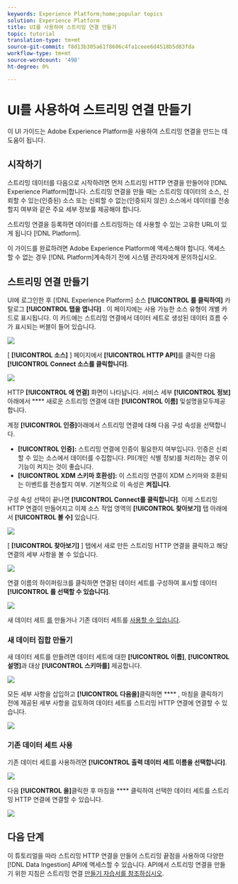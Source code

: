 ```yaml
---
keywords: Experience Platform;home;popular topics
solution: Experience Platform
title: UI를 사용하여 스트리밍 연결 만들기
topic: tutorial
translation-type: tm+mt
source-git-commit: f8d13b305a61f8606c4fa1ceee6d4518b5d83fda
workflow-type: tm+mt
source-wordcount: '498'
ht-degree: 0%

---
```



# UI를 사용하여 스트리밍 연결 만들기

이 UI 가이드는 Adobe Experience Platform을 사용하여 스트리밍 연결을 만드는 데 도움이 됩니다.

## 시작하기

스트리밍 데이터를 다음으로 시작하려면 먼저 스트리밍 HTTP 연결을 만들어야 [!DNL Experience Platform]합니다. 스트리밍 연결을 만들 때는 스트리밍 데이터의 소스, 신뢰할 수 있는(인증된) 소스 또는 신뢰할 수 없는(인증되지 않은) 소스에서 데이터를 전송할지 여부와 같은 주요 세부 정보를 제공해야 합니다.

스트리밍 연결을 등록하면 데이터를 스트리밍하는 데 사용할 수 있는 고유한 URL이 있게 됩니다 [!DNL Platform].

이 가이드를 완료하려면 Adobe Experience Platform에 액세스해야 합니다. 액세스할 수 없는 경우 [!DNL Platform]계속하기 전에 시스템 관리자에게 문의하십시오.

## 스트리밍 연결 만들기

UI에 로그인한 후 [!DNL Experience Platform] 소스 **[!UICONTROL 를 클릭하여]** 카탈로그 **[!UICONTROL 탭을 엽니다]** . 이 페이지에는 사용 가능한 소스 유형이 개별 카드로 표시됩니다. 이 카드에는 스트리밍 연결에서 데이터 세트로 생성된 데이터 흐름 수가 표시되는 버블이 들어 있습니다.

![](../images/streaming-ingestion/ui/click-sources.png)

[ **[!UICONTROL 소스]** ] 페이지에서 **[!UICONTROL HTTP API]**&#x200B;를 클릭한 다음 **[!UICONTROL Connect 소스를 클릭합니다]**.

![](../images/streaming-ingestion/ui/click-connect-source.png)

HTTP **[!UICONTROL 에 연결]** 화면이 나타납니다. 서비스 세부 **[!UICONTROL 정보]**&#x200B;아래에서 **** 새로운 스트리밍 연결에 대한 **[!UICONTROL 이름]** 및설명을모두제공합니다.

계정 **[!UICONTROL 인증]**&#x200B;아래에서 스트리밍 연결에 대해 다음 구성 속성을 선택합니다.

- **[!UICONTROL 인증]:** 스트리밍 연결에 인증이 필요한지 여부입니다. 인증은 신뢰할 수 있는 소스에서 데이터를 수집합니다. PII(개인 식별 정보)를 처리하는 경우 이 기능이 켜지는 것이 좋습니다.
- **[!UICONTROL XDM 스키마 호환성]:** 이 스트리밍 연결이 XDM 스키마와 호환되는 이벤트를 전송할지 여부. 기본적으로 이 속성은 **켜집니다**.

구성 속성 선택이 끝나면 **[!UICONTROL Connect를 클릭합니다]**. 이제 스트리밍 HTTP 연결이 만들어지고 이제 소스 작업 영역의 **[!UICONTROL 찾아보기]** 탭 아래에서 **[!UICONTROL 볼 수]** 있습니다.

![](../images/streaming-ingestion/ui/http-sources-details.png)

[ **[!UICONTROL 찾아보기]** ] 탭에서 새로 만든 스트리밍 HTTP 연결을 클릭하고 해당 연결의 세부 사항을 볼 수 있습니다.

![](../images/streaming-ingestion/ui/browse-sources.png)

연결 이름의 하이퍼링크를 클릭하면 연결된 데이터 세트를 구성하여 표시할 데이터 **[!UICONTROL 를 선택할 수 있습니다]**.

![](../images/streaming-ingestion/ui/select-data.png)

새 데이터 세트 [를](#create-a-new-dataset) 만들거나 기존 데이터 세트를 [사용할 수 있습니다](#use-an-existing-dataset).

### 새 데이터 집합 만들기

새 데이터 세트를 만들려면 데이터 세트에 대한 **[!UICONTROL 이름]**, **[!UICONTROL 설명]**&#x200B;과 대상 **[!UICONTROL 스키마를]** 제공합니다.

![](../images/streaming-ingestion/ui/create-new-dataset.png)

모든 세부 사항을 삽입하고 **[!UICONTROL 다음을]**&#x200B;클릭하면 **** , 마침을 클릭하기 전에 제공된 세부 사항을 검토하여 데이터 세트를 스트리밍 HTTP 연결에 연결할 수 있습니다.

![](../images/streaming-ingestion/ui/review-create-new-dataset.png)

### 기존 데이터 세트 사용

기존 데이터 세트를 사용하려면 **[!UICONTROL 출력 데이터 세트 이름을 선택합니다]**.

![](../images/streaming-ingestion/ui/use-existing-dataset.png)

다음 **[!UICONTROL 을]**&#x200B;클릭한 후 마침을 **** 클릭하여 선택한 데이터 세트를 스트리밍 HTTP 연결에 연결할 수 있습니다.

![](../images/streaming-ingestion/ui/review-existing-dataset.png)

## 다음 단계

이 튜토리얼을 따라 스트리밍 HTTP 연결을 만들어 스트리밍 끝점을 사용하여 다양한 [!DNL Data Ingestion] API에 액세스할 수 있습니다. API에서 스트리밍 연결을 만들기 위한 지침은 스트리밍 연결 [만들기 자습서를 참조하십시오](../tutorials/create-streaming-connection.md).
